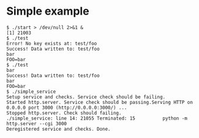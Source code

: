 # Simple example

	$ ./start > /dev/null 2>&1 &
	[1] 21003
	$ ./test
	Error! No key exists at: test/foo
	Success! Data written to: test/foo
	bar
	FOO=bar
	$ ./test
	bar
	Success! Data written to: test/foo
	bar
	FOO=bar
	$ ./simple_service
	Setup service and checks. Service check should be failing.
	Started http.server. Service check should be passing.Serving HTTP on 0.0.0.0 port 3000 (http://0.0.0.0:3000/) ...
	Stopped http.server. Check should failing.
	./simple_service: line 14: 21055 Terminated: 15          python -m http.server --cgi 3000
	Deregistered service and checks. Done.
